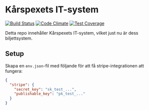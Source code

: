# Kårspexets IT-system

[![Build Status](https://semaphoreci.com/api/v1/frost/karspexet/branches/master/shields_badge.svg)](https://semaphoreci.com/frost/karspexet)
[![Code Climate](https://codeclimate.com/github/Karspexet/Karspexet/badges/gpa.svg)](https://codeclimate.com/github/Karspexet/Karspexet)
[![Test Coverage](https://codeclimate.com/github/Karspexet/Karspexet/badges/coverage.svg)](https://codeclimate.com/github/Karspexet/Karspexet/coverage)

Detta repo innehåller Kårspexets IT-system, vilket just nu är dess
biljettsystem.

## Setup

Skapa en `env.json`-fil med följande för att få stripe-integrationen att fungera:

```json
{
  "stripe": {
    "secret_key": "sk_test_...",
    "publishable_key": "pk_test_..."
  }
}
```
